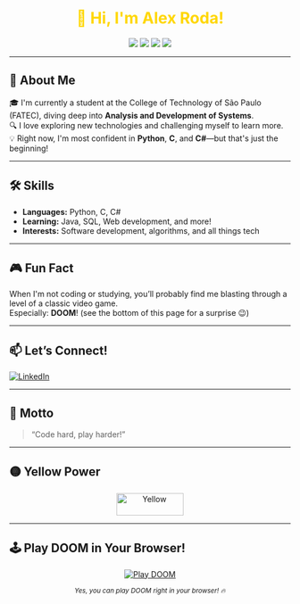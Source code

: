 <!-- Profile README for RodaAlex -->

<h1 align="center" style="color:gold;">👋 Hi, I'm <span style="color:gold;">Alex Roda</span>!</h1>
<p align="center">
  <img src="https://img.shields.io/badge/FATEC-São%20Paulo-yellow?style=for-the-badge">
  <img src="https://img.shields.io/badge/Python-3776AB?logo=python&logoColor=yellow&style=for-the-badge">
  <img src="https://img.shields.io/badge/C-00599C?logo=c&logoColor=yellow&style=for-the-badge">
  <img src="https://img.shields.io/badge/C%23-239120?logo=c-sharp&logoColor=yellow&style=for-the-badge">
</p>

---

## 🚀 About Me

🎓 I'm currently a student at the College of Technology of São Paulo (FATEC), diving deep into **Analysis and Development of Systems**.<br>
🔍 I love exploring new technologies and challenging myself to learn more.<br>
💡 Right now, I'm most confident in **Python**, **C**, and **C#**—but that's just the beginning!

---

## 🛠️ Skills

- **Languages:** Python, C, C#
- **Learning:** Java, SQL, Web development, and more!
- **Interests:** Software development, algorithms, and all things tech

---

## 🎮 Fun Fact

When I'm not coding or studying, you’ll probably find me blasting through a level of a classic video game.  
Especially: **DOOM**! (see the bottom of this page for a surprise 😉)

---

## 📫 Let’s Connect!

[![LinkedIn](https://img.shields.io/badge/LinkedIn-blue?logo=linkedin&logoColor=white&style=flat)](https://www.linkedin.com/in/your-link-here)
<!-- Add any other social or portfolio links you want here -->

---

## 🌟 Motto

> “Code hard, play harder!”

---

## 🟡 Yellow Power

<p align="center">
  <img src="https://www.colorhexa.com/ffe600.png" width="120" height="40" alt="Yellow" />
</p>

---

## 🕹️ Play DOOM in Your Browser!

<p align="center">
  <a href="https://js-dos.com/games/doom.exe.html" target="_blank">
    <img src="https://img.shields.io/badge/Play%20DOOM-Click%20Here!-yellow?style=for-the-badge&logo=doom&logoColor=red" alt="Play DOOM" />
  </a>
</p>

<p align="center">
  <sub><i>Yes, you can play DOOM right in your browser! 🔥</i></sub>
</p>
